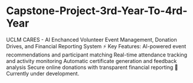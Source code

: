 # Capstone-Project-3rd-Year-To-4rd-Year
UCLM CARES - AI Enchanced Volunteer Event Management, Donation Drives, and Financial Reporting System
⚡️ Key Features:
AI-powered event recommendations and participant matching
Real-time attendance tracking and activity monitoring
Automatic certificate generation and feedback analysis
Secure online donations with transparent financial reporting
🚀 Currently under development.
